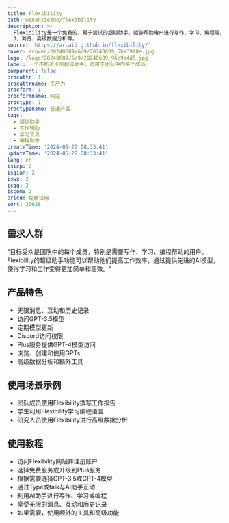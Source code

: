 ```yaml
---
title: Flexibility
path: wenanxiezuo/flexibility
description: >-
  Flexibility是一个免费的、易于尝试的超级助手，能够帮助用户进行写作、学习、编程等。它通过提供GPT-4o模型，使学习和工作变得更加简单。产品提供基础免费服务，包括无限的消息、互动和历史记录，以及对GPT-3.5的访问权限。此外，还有付费的Plus服务，包括访问GPT-4模型、浏览、创建和使用GPTs，以及额外的工具如ALRO和Claude
  3、浏览、高级数据分析等。
source: 'https://arcaii.github.io/flexibility/'
cover: /cover/20240609/6/9/20240609_5ba39f8e.jpg
logo: /logo/20240609/6/9/20240609_96c9b4d5.jpg
label: 一个不断进步的超级助手，适用于团队中的每个成员。
component: false
procattr: 1
procattrname: 生产力
procform: 1
procformname: 网站
proctype: 1
proctypename: 普通产品
tags:
  - 超级助手
  - 写作辅助
  - 学习工具
  - 编程助手
createTime: '2024-05-22 08:33:41'
updateTime: '2024-05-22 08:33:41'
lang: en
isicp: 2
isqian: 2
iswx: 2
isqq: 2
iscom: 2
price: 免费试用
sort: 30628
---
```




## 需求人群
"目标受众是团队中的每个成员，特别是需要写作、学习、编程帮助的用户。Flexibility的超级助手功能可以帮助他们提高工作效率，通过提供先进的AI模型，使得学习和工作变得更加简单和高效。"

## 产品特色
* 无限消息、互动和历史记录
* 访问GPT-3.5模型
* 定期模型更新
* Discord访问权限
* Plus服务提供GPT-4模型访问
* 浏览、创建和使用GPTs
* 高级数据分析和额外工具

## 使用场景示例
* 团队成员使用Flexibility撰写工作报告
* 学生利用Flexibility学习编程语言
* 研究人员使用Flexibility进行高级数据分析

## 使用教程
* 访问Flexibility网站并注册账户
* 选择免费服务或升级到Plus服务
* 根据需要选择GPT-3.5或GPT-4模型
* 通过Type或talk与AI助手互动
* 利用AI助手进行写作、学习或编程
* 享受无限的消息、互动和历史记录
* 如果需要，使用额外的工具和高级功能

  
